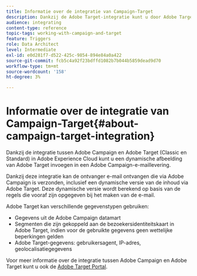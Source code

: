 ```yaml
---
title: Informatie over de integratie van Campaign-Target
description: Dankzij de Adobe Target-integratie kunt u door Adobe Target gegenereerde dynamische afbeeldingen invoegen in uw Adobe Campaign-berichten.
audience: integrating
content-type: reference
topic-tags: working-with-campaign-and-target
feature: Triggers
role: Data Architect
level: Intermediate
exl-id: e0d281f7-d522-425c-9854-894e84a0a422
source-git-commit: fcb5c4a92f23bdffd1082b7b044b5859dead9d70
workflow-type: tm+mt
source-wordcount: '158'
ht-degree: 3%

---
```


# Informatie over de integratie van Campaign-Target{#about-campaign-target-integration}

Dankzij de integratie tussen Adobe Campaign en Adobe Target (Classic en Standard) in Adobe Experience Cloud kunt u een dynamische afbeelding van Adobe Target invoegen in een Adobe Campaign-e-maillevering.

Dankzij deze integratie kan de ontvanger e-mail ontvangen die via Adobe Campaign is verzonden, inclusief een dynamische versie van de inhoud via Adobe Target. Deze dynamische versie wordt berekend op basis van de regels die vooraf zijn opgegeven bij het maken van de e-mail.

Adobe Target kan verschillende gegevenstypen gebruiken:

* Gegevens uit de Adobe Campaign datamart
* Segmenten die zijn gekoppeld aan de bezoekersidentiteitskaart in Adobe Target, indien voor de gebruikte gegevens geen wettelijke beperkingen gelden
* Adobe Target-gegevens: gebruikersagent, IP-adres, geolocalisatiegegevens

Voor meer informatie over de integratie tussen Adobe Campaign en Adobe Target kunt u ook de [Adobe Target Portal](https://experienceleague.adobe.com/docs/target/using/integrate/campaign-and-target.html).

